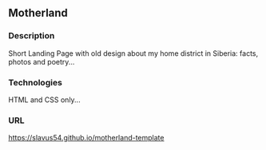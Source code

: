 ## Motherland

### Description  

Short Landing Page with old design about my home district in Siberia: facts, photos and poetry...  

### Technologies  

HTML and CSS only...  

### URL  

https://slavus54.github.io/motherland-template  
